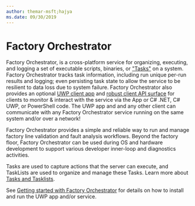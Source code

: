```yaml
---
author: themar-msft;hajya
ms.date: 09/30/2019
---
```


# Factory Orchestrator
Factory Orchestrator, is a cross-platform service for organizing, executing, and logging a set of executable scripts, binaries, or ["Tasks"](tasks-and-tasklists.md) on a system. Factory Orchestrator tracks task information, including run unique per-run results and logging; even persisting task state to allow the service to be resilient to data loss due to system failure. Factory Orchestrator also provides an optional [UWP client app](use-the-factory-orchestrator-app.md) and [robust client API surface](use-the-factory-orchestrator-api.md) for clients to monitor & interact with the service via the App or C# .NET, C# UWP, or PowerShell code. The UWP app and and any other client can communicate with any Factory Orchestrator service running on the same system and/or over a network!


Factory Orchestrator provides a simple and reliable way to run and manage factory line validation and fault analysis workflows. Beyond the factory floor, Factory Orchestrator can be used during OS and hardware development to support various developer inner-loop and diagnostics activities.


Tasks are used to capture actions that the server can execute, and TaskLists are used to organize and manage these Tasks. Learn more about [Tasks and Tasklists](tasks-and-tasklists.md).

See [Getting started with Factory Orchestrator](get-started-with-factory-orchestrator.md) for details on how to install and run the UWP app and/or service.
